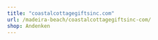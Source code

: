 ```yaml
---
title: "coastalcottagegiftsinc.com"
url: /madeira-beach/coastalcottagegiftsinc-com/
shop: Andenken
---
```

